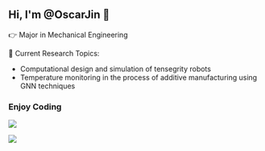 ## Hi, I'm @OscarJin 👋

👉 Major in Mechanical Engineering

👀 Current Research Topics:
- Computational design and simulation of tensegrity robots
- Temperature monitoring in the process of additive manufacturing using GNN techniques

### Enjoy Coding

![](https://github-readme-stats.vercel.app/api?username=OscarJin)


![](https://github-readme-stats.vercel.app/api/top-langs/?username=OscarJin&layout=compact&langs_count=6)
